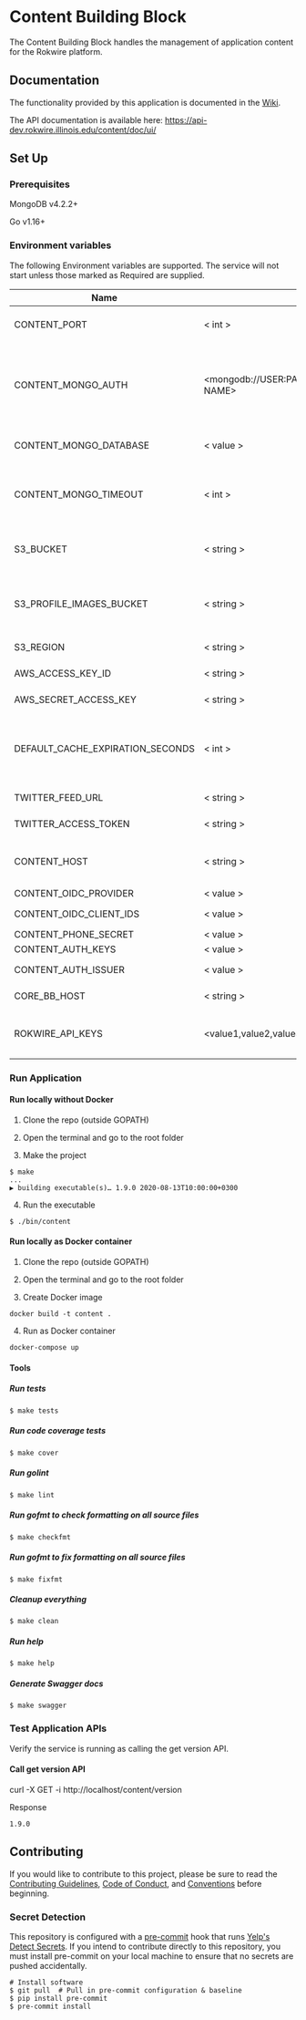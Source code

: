 # Content Building Block
The Content Building Block handles the management of application content for the Rokwire platform.

## Documentation

The functionality provided by this application is documented in the [Wiki](https://github.com/rokwire/content-building-block/wiki).

The API documentation is available here: https://api-dev.rokwire.illinois.edu/content/doc/ui/

## Set Up

### Prerequisites

MongoDB v4.2.2+

Go v1.16+

### Environment variables
The following Environment variables are supported. The service will not start unless those marked as Required are supplied.

Name|Format|Required|Description
---|---|---|---
CONTENT_PORT | < int > | yes | Port to be used by this application.
CONTENT_MONGO_AUTH | <mongodb://USER:PASSWORD@HOST:PORT/DATABASE NAME> | yes | MongoDB authentication string. The user must have read/write privileges.
CONTENT_MONGO_DATABASE | < value > | yes | MongoDB database name.
CONTENT_MONGO_TIMEOUT | < int > | no | MongoDB timeout in milliseconds. Defaults to 500.
S3_BUCKET | < string > | yes | AWS S3 bucket name for storing content.
S3_PROFILE_IMAGES_BUCKET | < string > | yes | AWS S3 bucket name for storing profile images.
S3_REGION | < string > | yes | AWS S3 region name.
AWS_ACCESS_KEY_ID | < string > | yes | AWS access key ID
AWS_SECRET_ACCESS_KEY | < string > | yes | AWS secret access key
DEFAULT_CACHE_EXPIRATION_SECONDS | < int > | false | Default cache expiration time in seconds. Defaults to 120
TWITTER_FEED_URL | < string > | yes | Twitter Feed base URL
TWITTER_ACCESS_TOKEN | < string > | yes | Twitter Bearer access token
CONTENT_HOST | < string > | yes | URL where this application is being hosted.
CONTENT_OIDC_PROVIDER | < value > | yes | OIDC provider
CONTENT_OIDC_CLIENT_IDS | < value > | yes | OIDC admin client id
CONTENT_PHONE_SECRET | < value > | yes | Phone secret
CONTENT_AUTH_KEYS | < value > | yes | Auth keys
CONTENT_AUTH_ISSUER | < value > | yes | Auth issuer base uri
CORE_BB_HOST | < string > | yes | Core BB host URL
ROKWIRE_API_KEYS | <value1,value2,value3> | yes | Comma separated list of rokwire api keys
### Run Application

#### Run locally without Docker

1. Clone the repo (outside GOPATH)

2. Open the terminal and go to the root folder
  
3. Make the project  
```
$ make
...
▶ building executable(s)… 1.9.0 2020-08-13T10:00:00+0300
```

4. Run the executable
```
$ ./bin/content
```

#### Run locally as Docker container

1. Clone the repo (outside GOPATH)

2. Open the terminal and go to the root folder
  
3. Create Docker image  
```
docker build -t content .
```
4. Run as Docker container
```
docker-compose up
```

#### Tools

##### Run tests
```
$ make tests
```

##### Run code coverage tests
```
$ make cover
```

##### Run golint
```
$ make lint
```

##### Run gofmt to check formatting on all source files
```
$ make checkfmt
```

##### Run gofmt to fix formatting on all source files
```
$ make fixfmt
```

##### Cleanup everything
```
$ make clean
```

##### Run help
```
$ make help
```

##### Generate Swagger docs
```
$ make swagger
```

### Test Application APIs

Verify the service is running as calling the get version API.

#### Call get version API

curl -X GET -i http://localhost/content/version

Response
```
1.9.0
```

## Contributing
If you would like to contribute to this project, please be sure to read the [Contributing Guidelines](CONTRIBUTING.md), [Code of Conduct](CODE_OF_CONDUCT.md), and [Conventions](CONVENTIONS.md) before beginning.

### Secret Detection
This repository is configured with a [pre-commit](https://pre-commit.com/) hook that runs [Yelp's Detect Secrets](https://github.com/Yelp/detect-secrets). If you intend to contribute directly to this repository, you must install pre-commit on your local machine to ensure that no secrets are pushed accidentally.

```
# Install software 
$ git pull  # Pull in pre-commit configuration & baseline 
$ pip install pre-commit 
$ pre-commit install
```